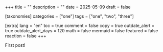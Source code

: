 +++
title = ""
description = ""
date = 2025-05-09
draft = false

[taxonomies]
categories = ["one"]
tags = ["one", "two", "three"]

[extra]
lang = "en"
toc = true
comment = false
copy = true
outdate_alert = true
outdate_alert_days = 120
math = false
mermaid = false
featured = false
reaction = false
+++

First post!